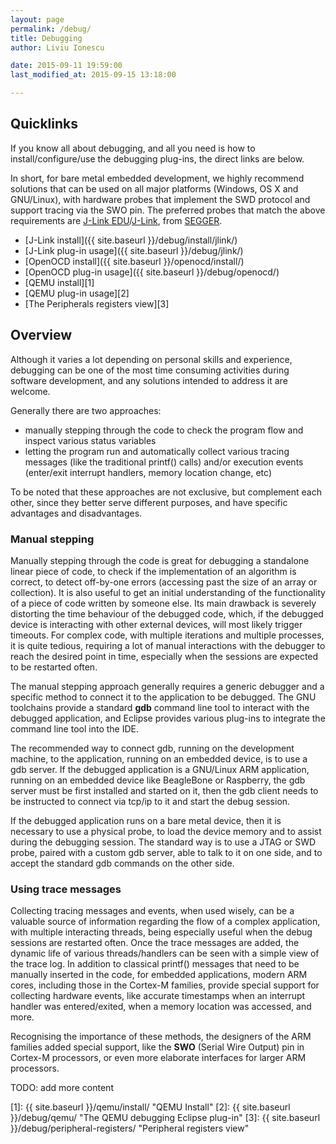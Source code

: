 ```yaml
---
layout: page
permalink: /debug/
title: Debugging
author: Liviu Ionescu

date: 2015-09-11 19:59:00
last_modified_at: 2015-09-15 13:18:00

---
```


## Quicklinks

If you know all about debugging, and all you need is how to install/configure/use the debugging plug-ins, the direct links are below.

In short, for bare metal embedded development, we highly recommend solutions that can be used on all major platforms (Windows, OS X and GNU/Linux), with hardware probes that implement the SWD protocol and support tracing via the SWO pin. The preferred probes that match the above requirements are [J-Link EDU](http://www.segger.com/j-link-edu.html)/[J-Link](http://www.segger.com/jlink_base.html), from [SEGGER](http://www.segger.com/).

* [J-Link install]({{ site.baseurl }}/debug/install/jlink/)
* [J-Link plug-in usage]({{ site.baseurl }}/debug/jlink/)
* [OpenOCD install]({{ site.baseurl }}/openocd/install/)
* [OpenOCD plug-in usage]({{ site.baseurl }}/debug/openocd/)
* [QEMU install][1]
* [QEMU plug-in usage][2]
* [The Peripherals registers view][3]

## Overview

Although it varies a lot depending on personal skills and experience, debugging can be one of the most time consuming activities during software development, and any solutions intended to address it are welcome.

Generally there are two approaches:

* manually stepping through the code to check the program flow and inspect various status variables
* letting the program run and automatically collect various tracing messages (like the traditional printf() calls) and/or execution events (enter/exit interrupt handlers, memory location change, etc)

To be noted that these approaches are not exclusive, but complement each other, since they better serve different purposes, and have specific advantages and disadvantages.

### Manual stepping

Manually stepping through the code is great for debugging a standalone linear piece of code, to check if the implementation of an algorithm is correct, to detect off-by-one errors (accessing past the size of an array or collection). It is also useful to get an initial understanding of the functionality of a piece of code written by someone else. Its main drawback is severely distorting the time behaviour of the debugged code, which, if the debugged device is interacting with other external devices, will most likely trigger timeouts. For complex code, with multiple iterations and multiple processes, it is quite tedious, requiring a lot of manual interactions with the debugger to reach the desired point in time, especially when the sessions are expected to be restarted often.

The manual stepping approach generally requires a generic debugger and a specific method to connect it to the application to be debugged. The GNU toolchains provide a standard **gdb** command line tool to interact with the debugged application, and Eclipse provides various plug-ins to integrate the command line tool into the IDE.

The recommended way to connect gdb, running on the development machine, to the application, running on an embedded device, is to use a gdb server. If the debugged application is a GNU/Linux ARM application, running on an embedded device like BeagleBone or Raspberry, the gdb server must be first installed and started on it, then the gdb client needs to be instructed to connect via tcp/ip to it and start the debug session.

If the debugged application runs on a bare metal device, then it is necessary to use a physical probe, to load the device memory and to assist during the debugging session. The standard way is to use a JTAG or SWD probe, paired with a custom gdb server, able to talk to it on one side, and to accept the standard gdb commands on the other side.

### Using trace messages

Collecting tracing messages and events, when used wisely, can be a valuable source of information regarding the flow of a complex application, with multiple interacting threads, being especially useful when the debug sessions are restarted often. Once the trace messages are added, the dynamic life of various threads/handlers can be seen with a simple view of the trace log. In addition to classical printf() messages that need to be manually inserted in the code, for embedded applications, modern ARM cores, including those in the Cortex-M families, provide special support for collecting hardware events, like accurate timestamps when an interrupt handler was entered/exited, when a memory location was accessed, and more.

Recognising the importance of these methods, the designers of the ARM families added special support, like the **SWO** (Serial Wire Output) pin in Cortex-M processors, or even more elaborate interfaces for larger ARM processors.

TODO: add more content

 [1]: {{ site.baseurl }}/qemu/install/ "QEMU Install"
 [2]: {{ site.baseurl }}/debug/qemu/ "The QEMU debugging Eclipse plug-in"
 [3]: {{ site.baseurl }}/debug/peripheral-registers/ "Peripheral registers view"
